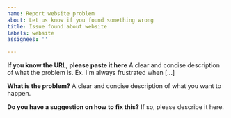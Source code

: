 ```yaml
---
name: Report website problem
about: Let us know if you found something wrong
title: Issue found about website
labels: website
assignees: ''

---
```


**If you know the URL, please paste it here**
A clear and concise description of what the problem is. Ex. I'm always frustrated when [...]

**What is the problem?**
A clear and concise description of what you want to happen.

**Do you have a suggestion on how to fix this?**
If so, please describe it here.
